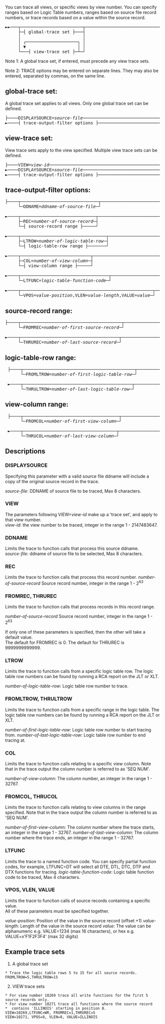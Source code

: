 
You can trace all views, or specific views by view number. You can specify ranges based on Logic Table numbers, ranges based on source file record numbers, or trace records based on a value within the source record.

<pre>
►►───┬────────────────────────┬────────────────────────────────────────────────►◄ 
     ├─┤ global-trace set ├───┤       
     │                        │
     │ ┌────────────────────┐ │                                                       
     │ ▼                    │ │                   
     └───┤ view-trace set ├─┴─┘       
</pre>
  
Note 1:  A global trace set, if entered, must precede any view trace sets.

Note 2:  TRACE options may be entered on separate lines.  They may also be entered, separated by commas, on the same line.  
  
## global-trace set:

A global trace set applies to all views. Only one global trace set can be defined. 
<pre>
├────DISPLAYSOURCE=<i>source-file</i>──────────────────────────────────────────────────► 
►────┤ trace-output-filter options ├────────────────────────────────────────────┤
</pre>
  
## view-trace set:

View trace sets apply to the view specified. Multiple view trace sets can be defined.  
<pre>
├────VIEW=<i>view-id</i>───────────────────────────────────────────────────────────────► 
►────DISPLAYSOURCE=<i>source-file</i>──────────────────────────────────────────────────► 
►────┤ trace-output-filter options ├────────────────────────────────────────────┤
</pre>
  
## trace-output-filter options:
<pre>
├────┬──────────────────────────────┬───────────────────────────────────────────► 
     └─DDNAME=<i>ddname-of-source-file</i>─┘

►────┬─────────────────────────────┬────────────────────────────────────────────► 
     ├─REC=<i>number-of-source-record</i>─┤ 
     └─┤ source-record range ├─────┘                                                  
                                                            
►────┬─────────────────────────────────┬────────────────────────────────────────► 
     ├─LTROW=<i>number-of-logic-table-row</i>─┤  
     └─┤ logic-table-row range ├───────┘                                                        

►────┬───────────────────────────┬──────────────────────────────────────────────► 
     ├─COL=<i>number-of-view-column</i>─┤  
     └─┤ view-column range ├─────┘  

►────┬──────────────────────────────────┬───────────────────────────────────────► 
     └─LTFUNC=<i>logic-table-function-code</i>─┘  
                                                                                              
►────┬───────────────────────────────────────────────────┬──────────────────────┤ 
     └─VPOS=<i>value-position</i>,VLEN=<i>value-length</i>,VALUE=<i>value</i>─┘
</pre>
  
## source-record range: 
<pre>
├────┬───────────────────────────────────────┬──────────────────────────────────► 
     └─FROMREC=<i>number-of-first-source-record</i>─┘

►────┬──────────────────────────────────────┬───────────────────────────────────┤ 
     └─THRUREC=<i>number-of-last-source-record</i>─┘ 
</pre>
  
## logic-table-row range:     
<pre>
 ├────┬───────────────────────────────────────────┬──────────────────────────────► 
      └─FROMLTROW=<i>number-of-first-logic-table-row</i>─┘

 ►────┬──────────────────────────────────────────┬───────────────────────────────┤ 
      └─THRULTROW=<i>number-of-last-logic-table-row</i>─┘    
</pre>
  
## view-column range: 
<pre>
 ├────┬─────────────────────────────────────┬────────────────────────────────────► 
      └─FROMCOL=<i>number-of-first-view-column</i>─┘

 ►────┬────────────────────────────────────┬─────────────────────────────────────┤ 
      └─THRUCOL=<i>number-of-last-view-column</i>─┘
</pre>

## Descriptions

### DISPLAYSOURCE

Specifying this parameter with a valid source file ddname will include a copy of the original source record in the trace.  

*source-file*: DDNAME of source file to be traced, Max 8 characters.

### VIEW

The parameters following VIEW=*view-id* make up a 'trace set', and apply to that view number.  
*view-id*: the view number to be traced, integer in the range 1 - 2147483647.  

### DDNAME

Limits the trace to function calls that process this source ddname.  
*source-file*: ddname of source file to be selected, Max 8 characters.

### REC

Limits the trace to function calls that process this record number.
*number-of-source-record* Source record number, integer in the range 1 - 2<sup>63</sup> 

### FROMREC, THRUREC

Limits the trace to function calls that process records in this record range.

*number-of-source-record* Source record number, integer in the range 1 - 2<sup>63</sup>  

If only one of these parameters is specified, then the other will take a default value.  
The default for FROMREC is 0.
The default for THRUREC is 9999999999999.

### LTROW

Limits the trace to function calls from a specific logic table row. The logic table row numbers can be found by running a RCA report on the JLT or XLT.  

*number-of-logic-table-row*: Logic table row number to trace.

### FROMLTROW, THRULTROW

Limits the trace to function calls from a specific range in the logic table. The logic table row numbers can be found by running a RCA report on the JLT or XLT.  

*number-of-first-logic-table-row*: Logic table row number to start tracing from.
*number-of-last-logic-table-row*: Logic table row number to end tracing at.

### COL

Limits the trace to function calls relating to a specific view column.
Note that in the trace output the column number is referred to as 'SEQ NUM'.

*number-of-view-column*: The column number, an integer in the range 1 - 32767.

### FROMCOL, THRUCOL

Limits the trace to function calls relating to view columns in the range specified.
Note that in the trace output the column number is referred to as 'SEQ NUM'.

*number-of-first-view-column*: The column number where the trace starts, an integer in the range 1 - 32767.
*number-of-last-view-column*: The column number where the trace ends, an integer in the range 1 - 32767.

### LTFUNC

Limits the trace to a named function code.
You can specify partial function codes, for example, LTFUNC=DT will select all DTE, DTL, DTC, DTP and DTX functions for tracing.
*logic-table-function-code*: Logic table function code to be traced, Max 4 characters.

### VPOS, VLEN, VALUE

Limits the trace to function calls of source records containing a specific value.  
All of these parameters must be specified together.

*value-position*: Position of the value in the source record (offset +1)
*value-length*: Length of the value in the source record
*value*: The value can be alphanumeric e.g. VALUE=1234 (max 16 characters), or hex e.g. VALUE=x'F1F2F3F4' (max 32 digits)


## Example trace sets

1.	A global trace set
```
* Trace the logic table rows 5 to 15 for all source records.
FROMLTROW=5,THRULTROW=15
```
2.	VIEW trace sets
```
* For view number 10269 trace all write functions for the first 5 source records only.  
* For view number 10271 trace all functions where the source record
*  contains 'ILLINOIS' starting in position 8.
VIEW=10269,LTFUNC=WR, FROMREC=1,THRUREC=5
VIEW=10271, VPOS=8, VLEN=8, VALUE=ILLINOIS
```
